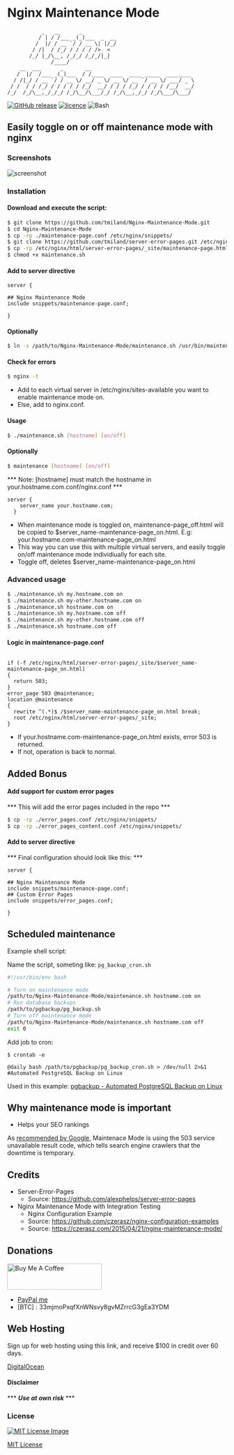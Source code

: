 # Nginx Maintenance Mode

```
           _   __      _
          / | / /___ _(_)___  _  __
         /  |/ / __ `/ / __ \| |/_/
        / /|  / /_/ / / / / />  <
       /_/ |_/\__, /_/_/ /_/_/|_|
    	      /____/
    __  ___      _       __
   /  |/  /___ _(_)___  / /____  ____  ____ _____  ________
  / /|_/ / __ `/ / __ \/ __/ _ \/ __ \/ __ `/ __ \/ ___/ _ \
 / /  / / /_/ / / / / / /_/  __/ / / / /_/ / / / / /__/  __/
/_/  /_/\__,_/_/_/ /_/\__/\___/_/ /_/\__,_/_/ /_/\___/\___/

```
[![GitHub release](https://img.shields.io/github/release/tmiland/Nginx-Maintenance-Mode.svg?style=for-the-badge)](https://github.com/tmiland/Nginx-Maintenance-Mode/releases)
[![licence](https://img.shields.io/github/license/tmiland/Nginx-Maintenance-Mode.svg?style=for-the-badge)](https://github.com/tmiland/Nginx-Maintenance-Mode/blob/master/LICENSE)
![Bash](https://img.shields.io/badge/Language-SH-4EAA25.svg?style=for-the-badge)

## Easily toggle on or off maintenance mode with nginx


### Screenshots
![screenshot](https://raw.githubusercontent.com/tmiland/Nginx-Maintenance-Mode/master/img/maintenance.png)

### Installation

#### Download and execute the script:

```bash
$ git clone https://github.com/tmiland/Nginx-Maintenance-Mode.git
$ cd Nginx-Maintenance-Mode
$ cp -rp ./maintenance-page.conf /etc/nginx/snippets/
$ git clone https://github.com/tmiland/server-error-pages.git /etc/nginx/html/server-error-pages
$ cp -rp /etc/nginx/html/server-error-pages/_site/maintenance-page.html /etc/nginx/html/server-error-pages/_site/maintenance-page_off.html
$ chmod +x maintenance.sh
```

#### Add to server directive

```
server {

## Nginx Maintenance Mode
include snippets/maintenance-page.conf;

}
```

#### Optionally

```bash
$ ln -s /path/to/Nginx-Maintenance-Mode/maintenance.sh /usr/bin/maintenance
```

#### Check for errors

```bash
$ nginx -t 
```

- Add to each virtual server in /etc/nginx/sites-available you want to enable maintenance mode on.
- Else, add to nginx.conf.

#### Usage

```bash
$ ./maintenance.sh [hostname] [on/off]
```

#### Optionally

```bash
$ maintenance [hostname] [on/off]
```

*** Note: [hostname] must match the hostname in your.hostname.com.conf/nginx.conf ***

```
server {
	server_name your.hostname.com;
  }
```

- When maintenance mode is toggled on, maintenance-page_off.html will be copied to $server_name-maintenance-page_on.html. E.g: your.hostname.com-maintenance-page_on.html
- This way you can use this with multiple virtual servers, and easily toggle on/off maintenance mode individiually for each site.
- Toggle off, deletes $server_name-maintenance-page_on.html

### Advanced usage

```bash
$ ./maintenance.sh my.hostname.com on
$ ./maintenance.sh my-other.hostname.com on
$ ./maintenance.sh hostname.com on
$ ./maintenance.sh my.hostname.com off
$ ./maintenance.sh my-other.hostname.com off
$ ./maintenance.sh hostname.com off
```

#### Logic in maintenance-page.conf

```

if (-f /etc/nginx/html/server-error-pages/_site/$server_name-maintenance-page_on.html)
{
  return 503;
}
error_page 503 @maintenance;
location @maintenance
{
  rewrite ^(.*)$ /$server_name-maintenance-page_on.html break;
  root /etc/nginx/html/server-error-pages/_site;
}

```

- If your.hostname.com-maintenance-page_on.html exists, error 503 is returned.
- If not, operation is back to normal.

## Added Bonus

#### Add support for custom error pages

*** This will add the error pages included in the repo ***

```bash
$ cp -rp ./error_pages.conf /etc/nginx/snippets/
$ cp -rp ./error_pages_content.conf /etc/nginx/snippets/
```

#### Add to server directive

*** Final configuration should look like this: ***

```
server {

## Nginx Maintenance Mode
include snippets/maintenance-page.conf;
## Custom Error Pages
include snippets/error_pages.conf;

}
```

## Scheduled maintenance

Example shell script:

Name the script, someting like: ```pg_backup_cron.sh```

```bash
#!/usr/bin/env bash

# Turn on maintenance mode
/path/to/Nginx-Maintenance-Mode/maintenance.sh hostname.com on
# Run database backups
/path/to/pgbackup/pg_backup.sh
# Turn off maintenance mode
/path/to/Nginx-Maintenance-Mode/maintenance.sh hostname.com off
exit 0
```

Add job to cron:

```
$ crontab -e
```
```
@daily bash /path/to/pgbackup/pg_backup_cron.sh > /dev/null 2>&1 #Automated PostgreSQL Backup on Linux
```

Used in this example: [pgbackup - Automated PostgreSQL Backup on Linux](https://github.com/tmiland/pgbackup)

## Why maintenance mode is important

- Helps your SEO rankings

As [recommended by Google](https://webmasters.googleblog.com/2011/01/how-to-deal-with-planned-site-downtime.html), Maintenace Mode is using the 503 service unavailable result code, which tells search engine crawlers that the downtime is temporary.

## Credits

- Server-Error-Pages
  - Source: https://github.com/alexphelps/server-error-pages
- Nginx Maintenance Mode with Integration Testing
  - Nginx Configuration Example
  - Source: https://github.com/czerasz/nginx-configuration-examples
  - Source: https://czerasz.com/2015/04/21/nginx-maintenance-mode/

## Donations
<a href="https://www.buymeacoffee.com/tmiland" target="_blank"><img src="https://cdn.buymeacoffee.com/buttons/v2/default-yellow.png" alt="Buy Me A Coffee" style="height: 60px !important;width: 217px !important;" ></a>
- [PayPal me](https://paypal.me/milanddata)
- [BTC] : 33mjmoPxqfXnWNsvy8gvMZrrcG3gEa3YDM

## Web Hosting

Sign up for web hosting using this link, and receive $100 in credit over 60 days.

[DigitalOcean](https://m.do.co/c/f1f2b475fca0)

#### Disclaimer 

*** ***Use at own risk*** ***

### License

[![MIT License Image](https://upload.wikimedia.org/wikipedia/commons/thumb/0/0c/MIT_logo.svg/220px-MIT_logo.svg.png)](https://github.com/tmiland/Nginx-Maintenance-Mode/blob/master/LICENSE)

[MIT License](https://github.com/tmiland/Nginx-Maintenance-Mode/blob/master/LICENSE)
